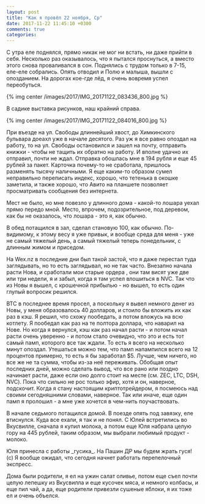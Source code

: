 ```yaml
---
layout: post
title: "Как я провёл 22 ноября, Ср"
date: 2017-11-22 11:45:10 +0300
comments: true
categories: 
---
```

С утра еле поднялся, прямо никак не мог ни встать, ни даже прийти в себя. Несколько раз оказывалось, что я пытался проснуться, а вместо этого снова проваливался в сон. Поднялись с трудом только в 7-15, еле-еле собрались. Опять отводил и Полю и малыша, вышли с опозданием. На дорогах кое-где лёд, я очень вовремя успел переобуться.

{% img center /images/2017/IMG_20171122_083436_800.jpg %}

В садике выставка рисунков, наш крайний справа.

{% img center /images/2017/IMG_20171122_084016_800.jpg %}

При въезде на ул. Свободы длиннейший хвост, до Химкинского бульвара доеахл уже в начале десятого. Раз уж я все равно опоздал на работу, то на ул. Свободы остановился и зашел на почту, отправить книжки - чтобы не тащить их обратно на работу. И вполне удачно их отправил, почти не ждал. Отправка обошлась мне в 194 рубля и еще 45 рублей за пакет. Карточка почему-то не сработала, пришлось разменять тысячу наличными. Я еще каким-то образом сумел неправильно переписать индекс, хорошо, что тетенька в окошке заметила, и также хорошо, что Авито на планшете позволяет просматривать сообщения без интернета.

Мест не было, но мне повезло у длинного дома - какой-то лошара уехал прямо передо мной. Место, впрочем, подозрительное, под деревом, как бы не оказалось, что лошара - это я, как обычно.

В обед потащился в зал, сделал становую 100, как обычно. По-видимому, к этому весу я уже привык, и вообще среда для меня - уже не самый тяжелый день, а самый тяжелый теперь понедельник, с длинным жимом и приседом.
 
На Wex.nz в последние дни был такой застой, что я даже перестал туда заглядывать, но то есть заглядывал, но не так часто. Внезапно начала расти Нова, и сработали мои старые ордера , они там висят уже две или три недели, я и забыл, когда я там успел влошиться в NVC. Так что из Новы я вышел, с крошечной прибылью - но вышел, то есть один глупый вопросик решился.

BTC в последнее время просел, а поскольку я вывел немного денег из Новы, у меня образовалось 40 долларов, и стоило бы вложить их как раз в кэш. Я решил, что схожу пообедать, а потом вложусь на всю котлету. Я пообедал как раз на те полтора доллара, что наварил на Нове. Но когда я вернулся, кэш как раз начал расти - и потом начал расти очень уверенно - и потом стало очевидно, что это и есть тот самый памп, которого все так ждали. То есть я всего на несколько минут опоздал. Утешаться можно тем, что памп напампился всего на 12 процентов примерно, то есть я бы заработал $5. Лучше, чем ничего, но все же не та сумма, чтобы из-за неё переживать. Обобщая опыт последних дней, можно сделать вывод, что все рано или поздно начинает расти, даже если оно долго стоит на месте (см. ZEC, LTC, DSH, NVC). Пока что сильно не рос только эфир, хотя и он, наверное, подскочит. Когда я стану настоящим криптотрейдером, я посмеюсь над своими сегодняшними словами, наверное. Так или иначе, еще один памп я пролошил - а мне уже хочется в чем-нить поучаствовать.

В начале седьмого потащился домой. В поезде опять под завязку, еле втиснулся. Куда все ехали, я так и не понял. С Юлей встретились во Вкусвилле, сначала я купил молока, а потом еще Юля набрала целую гору на 445 рублей, таким образом, мы выбрали любимый продукт - молоко.

Юля принесла с работы \_гусика\_. На Пашин ДР мы будем жрать гуся! (с) Я вообще ожидал, что сегодня начнет работать перепелочный экспресс.

Дома были родители, я ел на ужин салат оливье, потом еще съел почти целую лепешку из Вкусвилла и еще кусочек мяса, и немного колбасы, и еще пил чай, а да, еще родители привезли сушеные яблоки, я их тоже ел и очень объелся.
